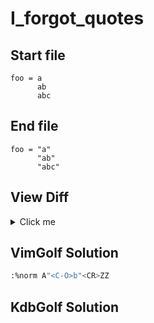 # I_forgot_quotes
## Start file
```
foo = a
      ab
      abc
```
## End file
```
foo = "a"
      "ab"
      "abc"
```
## View Diff
<details><summary>Click me</summary>

```
1,3c1,3
< foo = a
<       ab
<       abc
---
> foo = "a"
>       "ab"
>       "abc"
```
</details>

## VimGolf Solution
```sh
:%norm A"<C-O>b"<CR>ZZ
```
## KdbGolf Solution
```q

```

